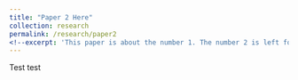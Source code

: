 ```yaml
---
title: "Paper 2 Here"
collection: research
permalink: /research/paper2
<!--excerpt: 'This paper is about the number 1. The number 2 is left for future work.'-->
---
```

Test test
